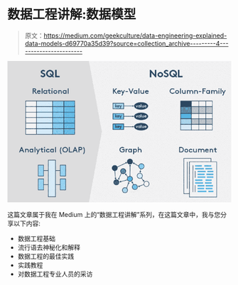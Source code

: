 # 数据工程讲解:数据模型

> 原文：<https://medium.com/geekculture/data-engineering-explained-data-models-d69770a35d39?source=collection_archive---------4----------------------->

![](img/3e51261e354c6aa2ab7344deb2e4b4fc.png)

这篇文章属于我在 Medium 上的“数据工程讲解”系列，在这篇文章中，我与您分享以下内容:

*   数据工程基础
*   流行语去神秘化和解释
*   数据工程的最佳实践
*   实践教程
*   对数据工程专业人员的采访